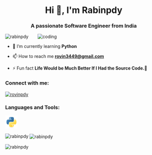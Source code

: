 <h1 align="center">Hi 👋, I'm Rabinpdy</h1>
<h3 align="center">A passionate Software Engineer from India</h3>

<img align="right" alt="coding" width="400"  src="https://camo.githubusercontent.com/cae12fddd9d6982901d82580bdf321d81fb299141098ca1c2d4891870827bf17/68747470733a2f2f6d69726f2e6d656469756d2e636f6d2f6d61782f313336302f302a37513379765349765f7430696f4a2d5a2e676966">
<p align="left"> <img src="https://komarev.com/ghpvc/?username=rabinpdy&label=Profile%20views&color=0e75b6&style=flat" alt="rabinpdy" /> </p>

- 🌱 I’m currently learning **Python**

- 📫 How to reach me **rovin3449@gmail.com**

- ⚡ Fun fact **Life Would be Much Better If I Had the Source Code.🙂**

<h3 align="left">Connect with me:</h3>
<p align="left">
<a href="https://twitter.com/rovinpdy" target="blank"><img align="center" src="https://raw.githubusercontent.com/rahuldkjain/github-profile-readme-generator/master/src/images/icons/Social/twitter.svg" alt="rovinpdy" height="30" width="40" /></a>
</p>

<h3 align="left">Languages and Tools:</h3>
<p align="left"> <a href="https://www.python.org" target="_blank" rel="noreferrer"> <img src="https://raw.githubusercontent.com/devicons/devicon/master/icons/python/python-original.svg" alt="python" width="40" height="40"/> </a> </p>

<p><img align="left" src="https://github-readme-stats.vercel.app/api/top-langs?username=rabinpdy&show_icons=true&locale=en&layout=compact" alt="rabinpdy" /></p>

<p>&nbsp;<img align="center" src="https://github-readme-stats.vercel.app/api?username=rabinpdy&show_icons=true&locale=en" alt="rabinpdy" /></p>

<p><img align="center" src="https://github-readme-streak-stats.herokuapp.com/?user=rabinpdy&" alt="rabinpdy" /></p>
